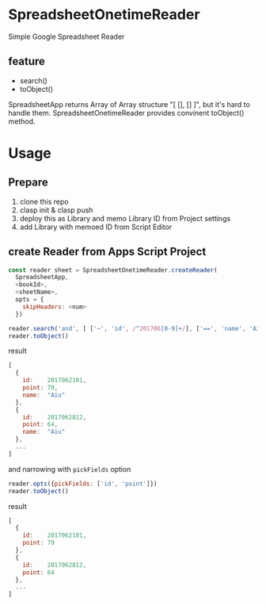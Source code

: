 # SpreadsheetOnetimeReader

Simple Google Spreadsheet Reader

## feature

 * search()
 * toObject()

SpreadsheetApp returns Array of Array structure "[ [], [] ]", but it's hard to handle them. SpreadsheetOnetimeReader provides convinent toObject() method.

# Usage

## Prepare

 1. clone this repo
 2. clasp init & clasp push
 3. deploy this as Library and memo Library ID from Project settings
 4. add Library with memoed ID from Script Editor

## create Reader from Apps Script Project

```javascript
const reader sheet = SpreadsheetOnetimeReader.createReader(
  SpreadsheetApp,
  <bookId>,
  <sheetName>,
  opts = {
    skipHeaders: <num>
  })

reader.search('and', [ ['~', 'id', /^201706[0-9]+/], ['==', 'name', 'Aiu'] ])
reader.toObject()
```

result

```javascript
[
  {
    id:    2017062101,
    point: 79,
    name:  "Aiu"
  },
  {
    id:    2017062812,
    point: 64,
    name:  "Aiu"
  },
  ...
]
```

and narrowing with `pickFields` option

```javascript
reader.opts({pickFields: ['id', 'point']})
reader.toObject()
```

result

```javascript
[
  {
    id:    2017062101,
    point: 79
  },
  {
    id:    2017062812,
    point: 64
  },
  ...
]
```
